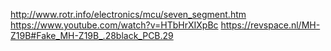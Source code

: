 http://www.rotr.info/electronics/mcu/seven_segment.htm
https://www.youtube.com/watch?v=HTbHrXIXpBc
https://revspace.nl/MH-Z19B#Fake_MH-Z19B_.28black_PCB.29